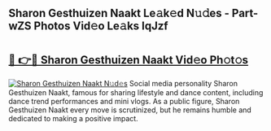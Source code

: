 ## Sharon Gesthuizen Naakt Le𝚊k𝚎d N𝚞𝚍es - Part-wZS Photos Vid𝚎o Le𝚊ks IqJzf

# <h2><a href="http://fbauea.evod.top/?m=Sharon+Gesthuizen+Naakt">🔗 👉🔴 Sharon Gesthuizen Naakt Vid𝚎o Ph𝚘t𝚘s</a></h2>

[![Sharon Gesthuizen Naakt N𝚞d𝚎s](https://i.imgur.com/8V9OHl7.gif)](http://fbauea.evod.top/?m=Sharon+Gesthuizen+Naakt)
Social media personality Sharon Gesthuizen Naakt, famous for sharing lifestyle and dance content, including dance trend performances and mini vlogs. As a public figure, Sharon Gesthuizen Naakt every move is scrutinized, but he remains humble and dedicated to making a positive impact. 
